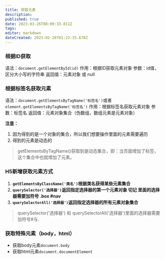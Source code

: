 ```yaml
---
title: 获取元素
description: 
published: true
date: 2023-03-26T08:09:33.011Z
tags: 
editor: markdown
dateCreated: 2023-02-26T01:22:35.670Z
---
```


### 根据ID获取

语法：`document.getElementById(id)` 作用：根据ID获取元素对象 参数：id值，区分大小写的字符串 返回值：元素对象 或 null

### 根据标签名获取元素

语法：`document.getElementsByTagName('标签名')`或者 `element.getElementsByTagName('标签名')` 作用：根据标签名获取元素对象 参数：标签名 返回值：元素对象集合（伪数组，数组元素是元素对象）

**注意：**

1. 因为得到的是一个对象的集合，所以我们想要操作里面的元素需要遍历
2. 得到的元素是动态的

> getElementsByTagName()获取到是动态集合，即：当页面增加了标签，这个集合中也就增加了元素。

### H5新增获取元素方式

1. **`getElementsByClassName('类名')`**​**​ 根据类名获得某些元素集合**
2. **`querySelector('选择器')`**​**​ 返回指定选择器的第一个元素对象 切记 里面的选择器需要加符号 .box #nav**
3. **`querySelectorAll('选择器')`**​**返回指定选择器的所有元素对象集合**

> querySelector('选择器') 和 querySelectorAll('选择器')里面的选择器需要加符号#与.

### 获取特殊元素（body，html）

* 获取body元素`document.body`
* 获取html元素`document.documentElement`